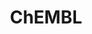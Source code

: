 ---
layout: default
bigquery: https://console.cloud.google.com/bigquery?p=patents-public-data&d=ebi_chembl&page=dataset
citation: '"The ChEMBL database in 2017." Anna Gaulton, Anne Hersey, Michał Nowotka,
  A Patrícia Bento, Jon Chambers, David Mendez, Prudence Mutowo, Francis Atkinson,
  Louisa J Bellis, Elena Cibrián-Uhalte, Mark Davies, Nathan Dedman, Anneli Karlsson,
  María Paula Magariños, John P Overington, George Papadatos, Ines Smit, Andrew R
  Leach Nucleic acids Research (2017) 45 (Database Issue), D945-D954'
contributors: European Bioinformatics Institute
cost: None
description: ChEMBL Data is a manually curated database of small molecules used in
  drug discovery, including information about existing patented drugs.
documentation: 'schema: https://www.ebi.ac.uk/chembl/db_schema


  '
last_edit: Mon, 04 Apr 2022 19:07:30 GMT
location: https://console.cloud.google.com/marketplace/product/google_patents_public_datasets/chembl
maintained_by: EMBL-EBI, an outstation of European Molecular Biology Laboratory
related_publications: '

  ChEMBL: towards direct deposition of bioassay data.


  Mendez D, Gaulton A, Bento AP, Chambers J, De Veij M, Félix E, Magariños MP, Mosquera
  JF, Mutowo P, Nowotka M, Gordillo-Marañón M, Hunter F, Junco L, Mugumbate G, Rodriguez-Lopez
  M, Atkinson F, Bosc N, Radoux CJ, Segura-Cabrera A, Hersey A, Leach AR.


  — Nucleic Acids Res. 2019; 47(D1):D930-D940. doi: 10.1093/nar/gky1075

  '
schema_fields: '[''version'', ''disease_efficacy'', ''atc_code'', ''hbd_lipinski'',
  ''cell_description'', ''availability_type'', ''parent_go_id'', ''stem'', ''le'',
  ''targrel_id'', ''delist_flag'', ''sitecomp_id'', ''mutation'', ''previous_company'',
  ''max_phase_for_ind'', ''published_type'', ''warning_type'', ''first_page'', ''site_name'',
  ''chebi_par_id'', ''country'', ''chirality'', ''comp_class_id'', ''direct_interaction'',
  ''assay_class_id'', ''assay_tissue'', ''downgraded'', ''standard_flag'', ''units'',
  ''homologue'', ''max_phase'', ''pathway_key'', ''bao_endpoint'', ''drug_record_id'',
  ''acd_most_bpka'', ''clo_id'', ''alogp'', ''bei'', ''parameter_value'', ''innovator_company'',
  ''issue'', ''who_extra'', ''parent_id'', ''assay_tax_id'', ''db_version'', ''mw_freebase'',
  ''metref_id'', ''withdrawn_class'', ''chembl_id'', ''published_units'', ''sei'',
  ''domain_name'', ''journal'', ''enzyme_tid'', ''doc_type'', ''compd_id'', ''company'',
  ''ddd_comment'', ''mechanism_of_action'', ''who_name'', ''patent_no'', ''potential_duplicate'',
  ''bao_format'', ''patent_use_code'', ''aromatic_rings'', ''usan_stem_id'', ''assay_param_id'',
  ''mc_organism'', ''l5'', ''relationship'', ''cell_source_tax_id'', ''mesh_heading'',
  ''frac_code'', ''description'', ''source'', ''num_lipinski_ro5_violations'', ''toid'',
  ''standard_value'', ''site_residues'', ''title'', ''normal_range_min'', ''smid'',
  ''published_value'', ''target_type'', ''component_type'', ''component_id'', ''component_synonym'',
  ''trade_name'', ''met_conversion'', ''label'', ''text_value'', ''canonical_smiles'',
  ''activity_comment'', ''submission_date'', ''cell_name'', ''status'', ''mol_irac_id'',
  ''mecref_id'', ''target_mapping'', ''predbind_id'', ''ingredient'', ''ref_id'',
  ''active_ingredient'', ''mc_target_name'', ''oc_id'', ''entity_id'', ''src_compound_id'',
  ''alert_id'', ''met_id'', ''polymer_flag'', ''hrac_class_id'', ''isoform'', ''ref_url'',
  ''relation'', ''metabolite_record_id'', ''alert_name'', ''relationship_desc'', ''assay_cell_type'',
  ''selectivity_comment'', ''tid_fixed'', ''protclasssyn_id'', ''pubmed_id'', ''alert_set_id'',
  ''smarts'', ''upper_value'', ''cpd_str_alert_id'', ''natural_product'', ''standard_type'',
  ''co_stem_id'', ''binding_site_comment'', ''sequence_md5sum'', ''domain_id'', ''tbl'',
  ''mol_frac_id'', ''target_desc'', ''cx_most_bpka'', ''updated_by'', ''hba_lipinski'',
  ''oral'', ''l2'', ''updated_on'', ''standard_inchi'', ''orig_description'', ''cell_ontology_id'',
  ''ddd_admr'', ''mc_target_type'', ''pchembl_value'', ''site_id'', ''met_comment'',
  ''set_name'', ''curation_comment'', ''withdrawn_flag'', ''class_type'', ''mec_id'',
  ''uberon_id'', ''assay_subcellular_fraction'', ''job_id'', ''cell_source_tissue'',
  ''irac_code'', ''data_validity_comment'', ''full_mwt'', ''major_class'', ''ddd_value'',
  ''hba'', ''variant_id'', ''level1_description'', ''doi'', ''authors'', ''dosed_ingredient'',
  ''molecular_mechanism'', ''uo_units'', ''standard_upper_value'', ''cl_lincs_id'',
  ''approval_date'', ''mechanism_comment'', ''standard_inchi_key'', ''cellosaurus_id'',
  ''mol_hrac_id'', ''creation_date'', ''src_assay_id'', ''ddd_id'', ''warning_class'',
  ''acd_logp'', ''biocomp_id'', ''withdrawn_country'', ''targcomp_id'', ''start_position'',
  ''ref_type'', ''structure_type'', ''qed_weighted'', ''source_domain_id'', ''level4'',
  ''black_box_warning'', ''cx_logp'', ''aidx'', ''withdrawn_reason'', ''substrate_record_id'',
  ''l7'', ''entity_type'', ''ddd_units'', ''ridx'', ''abstract'', ''rgid'', ''log_id'',
  ''helm_notation'', ''compsyn_id'', ''short_name'', ''research_stem'', ''lle'', ''annotation'',
  ''first_approval'', ''last_page'', ''cx_logd'', ''warning_description'', ''parent_molregno'',
  ''db_source'', ''as_id'', ''strength'', ''assay_id'', ''mw_monoisotopic'', ''mc_tax_id'',
  ''organism'', ''usan_year'', ''warnref_id'', ''warning_country'', ''indication_class'',
  ''prodrug'', ''molecule_type'', ''drugind_id'', ''stat'', ''res_stem_id'', ''warning_year'',
  ''applicant_full_name'', ''normal_range_max'', ''prediction_method'', ''l8'', ''bto_id'',
  ''withdrawn_year'', ''first_in_class'', ''caloha_id'', ''formulation_id'', ''level3_description'',
  ''compound_key'', ''efo_term'', ''name'', ''activity_count'', ''molsyn_id'', ''efo_id'',
  ''syn_type'', ''prod_pat_id'', ''cidx'', ''full_molformula'', ''actsm_id'', ''l1'',
  ''active_molregno'', ''ad_type'', ''pref_name'', ''last_active'', ''mc_target_accession'',
  ''action_type'', ''level2_description'', ''psa'', ''heavy_atoms'', ''tissue_id'',
  ''nda_type'', ''molfile'', ''confidence_score'', ''type'', ''patent_id'', ''l4'',
  ''level2'', ''assay_type'', ''mesh_id'', ''tid'', ''assay_source'', ''dosage_form'',
  ''accession'', ''year'', ''hrac_code'', ''aspect'', ''curated_by'', ''assay_organism'',
  ''mol_atc_id'', ''src_description'', ''pathway_id'', ''cell_id'', ''standard_relation'',
  ''molecular_species'', ''protein_class_id'', ''subgroup'', ''topical'', ''standard_units'',
  ''cell_source_organism'', ''level1'', ''num_ro5_violations'', ''src_short_name'',
  ''warning_id'', ''usan_stem_definition'', ''patent_expire_date'', ''parenteral'',
  ''idx'', ''value'', ''cx_most_apka'', ''publication_number'', ''standard_text_value'',
  ''enzyme_name'', ''assay_strain'', ''domain_description'', ''assay_test_type'',
  ''result_flag'', ''parent_type'', ''doc_id'', ''comp_go_id'', ''stem_class'', ''usan_stem'',
  ''indref_id'', ''protein_class_synonym'', ''class_level'', ''frac_class_id'', ''product_id'',
  ''therapeutic_flag'', ''domain_type'', ''assay_desc'', ''definition'', ''synonyms'',
  ''comments'', ''parameter_type'', ''assay_category'', ''drug_substance_flag'', ''ass_cls_map_id'',
  ''ro3_pass'', ''confidence'', ''go_id'', ''acd_most_apka'', ''path'', ''irac_class_id'',
  ''qudt_units'', ''level4_description'', ''l6'', ''level5'', ''volume'', ''related_tid'',
  ''compound_name'', ''level3'', ''hbd'', ''bao_id'', ''record_id'', ''route'', ''ap_id'',
  ''rtb'', ''num_alerts'', ''drug_product_flag'', ''std_act_id'', ''relationship_type'',
  ''src_id'', ''tax_id'', ''priority'', ''activity_id'', ''sequence'', ''inorganic_flag'',
  ''molregno'', ''usan_substem'', ''published_relation'', ''protein_class_desc'',
  ''acd_logd'', ''l3'', ''species_group_flag'', ''end_position'']'
shortname: chembl
tags:
- biotechnology
- health
- chemical
- bioinformatics
- medical
terms_of_use: CC BY-SA 3.0
title: ChEMBL
uuid: e232a192-965c-4ec9-904c-155b6dfe56c5
---